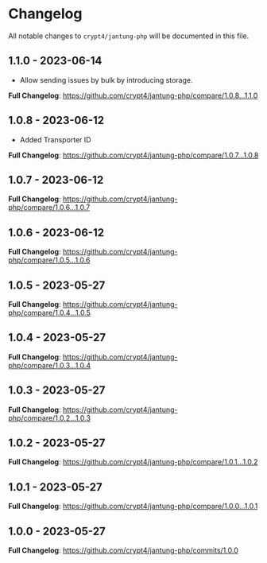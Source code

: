# Changelog

All notable changes to `crypt4/jantung-php` will be documented in this file.

## 1.1.0 - 2023-06-14

- Allow sending issues by bulk by introducing storage.

**Full Changelog**: https://github.com/crypt4/jantung-php/compare/1.0.8...1.1.0

## 1.0.8 - 2023-06-12

- Added Transporter ID

**Full Changelog**: https://github.com/crypt4/jantung-php/compare/1.0.7...1.0.8

## 1.0.7 - 2023-06-12

**Full Changelog**: https://github.com/crypt4/jantung-php/compare/1.0.6...1.0.7

## 1.0.6 - 2023-06-12

**Full Changelog**: https://github.com/crypt4/jantung-php/compare/1.0.5...1.0.6

## 1.0.5 - 2023-05-27

**Full Changelog**: https://github.com/crypt4/jantung-php/compare/1.0.4...1.0.5

## 1.0.4 - 2023-05-27

**Full Changelog**: https://github.com/crypt4/jantung-php/compare/1.0.3...1.0.4

## 1.0.3 - 2023-05-27

**Full Changelog**: https://github.com/crypt4/jantung-php/compare/1.0.2...1.0.3

## 1.0.2 - 2023-05-27

**Full Changelog**: https://github.com/crypt4/jantung-php/compare/1.0.1...1.0.2

## 1.0.1 - 2023-05-27

**Full Changelog**: https://github.com/crypt4/jantung-php/compare/1.0.0...1.0.1

## 1.0.0 - 2023-05-27

**Full Changelog**: https://github.com/crypt4/jantung-php/commits/1.0.0
